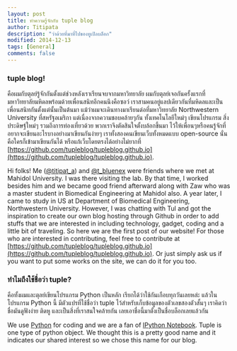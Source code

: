 ```yaml
---
layout: post
title: ทำความรู้จักกับ tuple blog
author: Titipata
description: "ว่าด้วยที่มาที่ไปของทูเปิลบล็อก"
modified: 2014-12-13
tags: [General]
comments: false
---
```


### tuple blog!

คือผมกับตุลย์รู้จักกันตั้งแต่ช่วงหลังเราเรียนจบจากมหาวิทยาลัย ผมกับตุลย์เจอกันครั้งแรกที่มหาวิทยาลัยมหิดลพร้อมด้วยเพื่อนสนิทอีกคนนึงคือซอว์ เราสามคนอยู่แลปเดียวกันที่มหิดลและเป็นเพื่อนสนิทกันตั้งแต่นั้นเป็นต้นมา แม้ว่าผมจะเดินทางมาเรียนต่อที่มหาวิทยาลัย Northwestern University ที่สหรัฐอเมริกา แต่เนื่องจากความชอบคล้ายๆกัน ทั้งเทคโนโลยีใหม่ๆ เขียนโปรแกรม สิ่งประดิษฐ์ใหม่ๆ รวมถึงการท่องเที่ยวด้วย พวกเราจึงตัดสินใจตั้งบล้อกขึ้นมา ไว้ให้เพื่อนๆหรือคนรู้จักที่อยากจะเขียนอะไรบางอย่างมาเขียนกันง่ายๆ เราทั้งสองคนเขียนเว็บทั้งหมดแบบ open-source นั่นคือใครก็เข้ามาเขียนกันได้ หรือแก้เว็บโดยตรงได้อย่างไม่ยากที่ [https://github.com/tupleblog/tupleblog.github.io](https://github.com/tupleblog/tupleblog.github.io).


Hi folks! Me ([@titipat_a](https://twitter.com/titipat_a)) and [@t_bluenex](http://twitter.com/t_bluenex) were friends where we met at Mahidol University. I was there visiting the lab. By that time, I worked besides him and we became good friend afterward along with Zaw who was a master student in Biomedical Engineering at Mahidol also. A year later, I came to study in US at Department of Biomedical Engineering, Northwestern University. However, I was chatting with Tul and got the inspiration to create our own blog hosting through Github in order to add stuffs that we are interested in including technology, gadget, coding and a little bit of traveling. So here we are the first post of our website! For those who are interested in contributing, feel free to contribute at [https://github.com/tupleblog/tupleblog.github.io](https://github.com/tupleblog/tupleblog.github.io). Or just simply ask us if you want to put some works on the site, we can do it for you too.


### ทำไมถึงใช้ชื่อว่า tuple?

คือทั้งผมและตุลย์เขียนโปรแกรม Python เป็นหลัก เรียกได้ว่าใช้กันเกือบทุกวันเลยหล่ะ แล้วในโปรแกรม Python นี้ มีตัวแปรที่ใช้ชื่อว่า tuple ไว้สำหรับเก็บข้อมูลของตัวเลขสองตัวสั้นๆ เราคิดว่าชื่อมันดูฟังง่าย ติดหู และเป็นสิ่งที่เราสนใจคล้ายกัน เลยเอาชื่อนี้มาตั้งเป็นชื่อบล็อกเลยแล้วกัน


We use [Python](https://www.python.org/) for coding and we are a fan of [IPython Notebook](http://ipython.org/notebook.html). Tuple is one type of python object. We thought this is a pretty good name and it indicates our shared interest so we chose this name for our blog.
